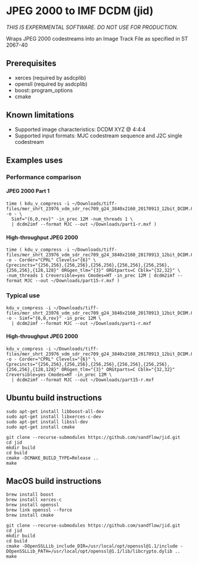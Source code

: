 # JPEG 2000 to IMF DCDM (jid)

_THIS IS EXPERIMENTAL SOFTWARE. DO NOT USE FOR PRODUCTION._

Wraps JPEG 2000 codestreams into an Image Track File as specified in ST 2067-40

## Prerequisites

* xerces (required by asdcplib)
* opensll (required by asdcplib)
* boost::program_options
* cmake

## Known limitations

* Supported image characteristics: DCDM XYZ @ 4:4:4
* Supported input formats: MJC codestream sequence and J2C single codestream

## Examples uses

### Performance comparison

#### JPEG 2000 Part 1

```
time ( kdu_v_compress -i ~/Downloads/tiff-files/mer_shrt_23976_vdm_sdr_rec709_g24_3840x2160_20170913_12bit_DCDM.00090000.tif+100 -o - \
  Simf="{6,0,rev}" -in_prec 12M -num_threads 1 \
  | dcdm2imf --format MJC --out ~/Downloads/part1-r.mxf )
```

#### High-throughput JPEG 2000

```
time ( kdu_v_compress -i ~/Downloads/tiff-files/mer_shrt_23976_vdm_sdr_rec709_g24_3840x2160_20170913_12bit_DCDM.00090000.tif+100 -o - Corder="CPRL" Clevels="{6}" \
Cprecincts="{256,256},{256,256},{256,256},{256,256},{256,256},{256,256},{128,128}" ORGgen_tlm="{3}" ORGtparts=C Cblk="{32,32}" \
-num_threads 1 Creversible=yes Cmodes=HT -in_prec 12M | dcdm2imf --format MJC --out ~/Downloads/part15-r.mxf )
```

### Typical use

```
kdu_v_compress -i ~/Downloads/tiff-files/mer_shrt_23976_vdm_sdr_rec709_g24_3840x2160_20170913_12bit_DCDM.00090000.tif+100 -o - Simf="{6,0,rev}" -in_prec 12M \
  | dcdm2imf --format MJC --out ~/Downloads/part1-r.mxf
```

#### High-throughput JPEG 2000

```
kdu_v_compress -i ~/Downloads/tiff-files/mer_shrt_23976_vdm_sdr_rec709_g24_3840x2160_20170913_12bit_DCDM.00090000.tif+100 -o - Corder="CPRL" Clevels="{6}" \
Cprecincts="{256,256},{256,256},{256,256},{256,256},{256,256},{256,256},{128,128}" ORGgen_tlm="{3}" ORGtparts=C Cblk="{32,32}" Creversible=yes Cmodes=HT -in_prec 12M \
  | dcdm2imf --format MJC --out ~/Downloads/part15-r.mxf
```


## Ubuntu build instructions

```
sudo apt-get install libboost-all-dev
sudo apt-get install libxerces-c-dev
sudo apt-get install libssl-dev
sudo apt-get install cmake

git clone --recurse-submodules https://github.com/sandflow/jid.git
cd jid
mkdir build
cd build
cmake -DCMAKE_BUILD_TYPE=Release ..
make
```

## MacOS build instructions

```
brew install boost
brew install xerces-c
brew install openssl
brew link openssl --force
brew install cmake

git clone --recurse-submodules https://github.com/sandflow/jid.git
cd jid
mkdir build
cd build
cmake -DOpenSSLLib_include_DIR=/usr/local/opt/openssl@1.1/include -DOpenSSLLib_PATH=/usr/local/opt/openssl@1.1/lib/libcrypto.dylib ..
make
```
